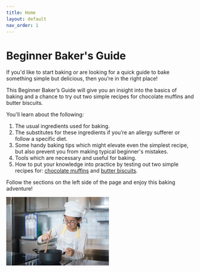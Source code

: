 ```yaml
---
title: Home
layout: default
nav_order: 1
---
```



<h1>Beginner Baker's Guide</h1>

If you'd like to start baking or are looking for a quick guide to bake something simple but delicious, then you’re in the right place!

This Beginner Baker’s Guide will give you an insight into the basics of baking and a chance to try out two simple recipes for chocolate muffins and butter biscuits.

You'll learn about the following:

1. The usual ingredients used for baking.
2. The substitutes for these ingredients if you’re an allergy sufferer or follow a specific diet. 
3. Some handy baking tips which might elevate even the simplest recipe, but also prevent you from making typical beginner's mistakes.
4. Tools which are necessary and useful for baking. 
5. How to put your knowledge into practice by testing out two simple recipes for: [chocolate muffins](https://izathewriter.github.io/Beginner-Baker-s-Guide/Chocolate%20Muffins%20Recipe.html) and [butter biscuits](https://izathewriter.github.io/Beginner-Baker-s-Guide/Butter%20Biscuits%20Recipe.html).

Follow the sections on the left side of the page and enjoy this baking adventure! 

<p style="text-align: left"><img src="small_size_young_girl_cooking.jpg"></p>


